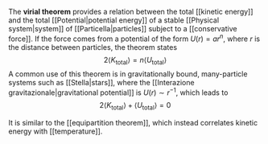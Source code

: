 The **virial theorem** provides a relation between the total [[kinetic energy]] and the total [[Potential|potential energy]] of a stable [[Physical system|system]] of [[Particella|particles]] subject to a [[conservative force]]. If the force comes from a potential of the form $U(r)=ar^{n}$, where $r$ is the distance between particles, the theorem states
$$2\langle K_\text{total} \rangle =n\langle U_\text{total} \rangle $$
A common use of this theorem is in gravitationally bound, many-particle systems such as [[Stella|stars]], where the [[Interazione gravitazionale|gravitational potential]] is $U(r)\sim r^{-1}$, which leads to
$$2\langle K_\text{total} \rangle +\langle U_\text{total} \rangle =0$$

It is similar to the [[equipartition theorem]], which instead correlates kinetic energy with [[temperature]].